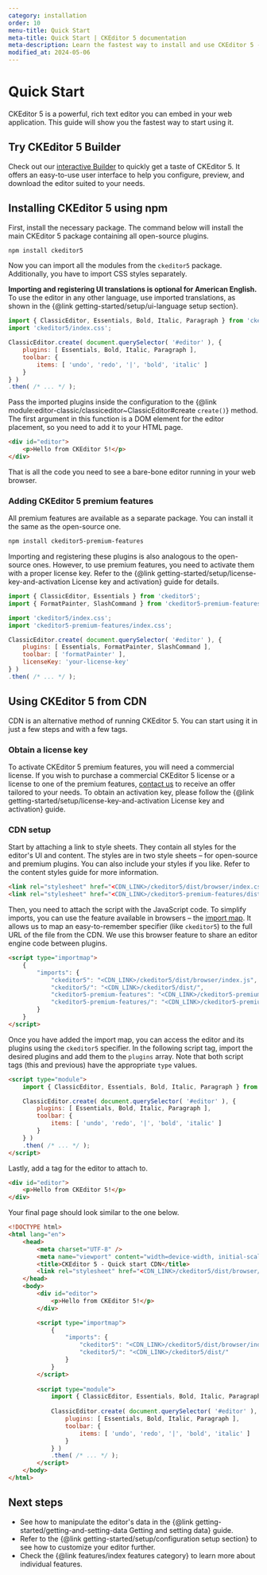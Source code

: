 ```yaml
---
category: installation
order: 10
menu-title: Quick Start
meta-title: Quick Start | CKEditor 5 documentation
meta-description: Learn the fastest way to install and use CKEditor 5 - the powerful, rich text WYSIWYG editor in your web application using npm or CDN.
modified_at: 2024-05-06
---
```


# Quick Start

CKEditor&nbsp;5 is a powerful, rich text editor you can embed in your web application. This guide will show you the fastest way to start using it.

## Try CKEditor&nbsp;5 Builder

Check out our [interactive Builder](https://ckeditor.com/builder?redirect=docs) to quickly get a taste of CKEditor&nbsp;5. It offers an easy-to-use user interface to help you configure, preview, and download the editor suited to your needs.

## Installing CKEditor&nbsp;5 using npm

First, install the necessary package. The command below will install the main CKEditor&nbsp;5 package containing all open-source plugins.

```bash
npm install ckeditor5
```

Now you can import all the modules from the `ckeditor5` package. Additionally, you have to import CSS styles separately.

**Importing and registering UI translations is optional for American English.** To use the editor in any other language, use imported translations, as shown in the {@link getting-started/setup/ui-language setup section}.

```js
import { ClassicEditor, Essentials, Bold, Italic, Paragraph } from 'ckeditor5';
import 'ckeditor5/index.css';

ClassicEditor.create( document.querySelector( '#editor' ), {
	plugins: [ Essentials, Bold, Italic, Paragraph ],
	toolbar: {
		items: [ 'undo', 'redo', '|', 'bold', 'italic' ]
	}
} )
.then( /* ... */ );
```

Pass the imported plugins inside the configuration to the {@link module:editor-classic/classiceditor~ClassicEditor#create `create()`} method. The first argument in this function is a DOM element for the editor placement, so you need to add it to your HTML page.

```html
<div id="editor">
	<p>Hello from CKEditor 5!</p>
</div>
```

That is all the code you need to see a bare-bone editor running in your web browser.

### Adding CKEditor&nbsp;5 premium features

All premium features are available as a separate package. You can install it the same as the open-source one.

```bash
npm install ckeditor5-premium-features
```

Importing and registering these plugins is also analogous to the open-source ones. However, to use premium features, you need to activate them with a proper license key. Refer to the {@link getting-started/setup/license-key-and-activation License key and activation} guide for details.

```js
import { ClassicEditor, Essentials } from 'ckeditor5';
import { FormatPainter, SlashCommand } from 'ckeditor5-premium-features';

import 'ckeditor5/index.css';
import 'ckeditor5-premium-features/index.css';

ClassicEditor.create( document.querySelector( '#editor' ), {
	plugins: [ Essentials, FormatPainter, SlashCommand ],
	toolbar: [ 'formatPainter' ],
	licenseKey: 'your-license-key'
} )
.then( /* ... */ );
```

## Using CKEditor&nbsp;5 from CDN

CDN is an alternative method of running CKEditor 5. You can start using it in just a few steps and with a few tags.

### Obtain a license key

To activate CKEditor&nbsp;5 premium features, you will need a commercial license. If you wish to purchase a commercial CKEditor&nbsp;5 license or a license to one of the premium features, [contact us](https://ckeditor.com/contact/?sales=true#contact-form) to receive an offer tailored to your needs. To obtain an activation key, please follow the {@link getting-started/setup/license-key-and-activation License key and activation} guide.

<!-- Not sure we should duplicate this in QS: TODO: Describe the steps to obtain a license key, attaching some screenshots. -->

### CDN setup

Start by attaching a link to style sheets. They contain all styles for the editor's UI and content. The styles are in two style sheets &ndash; for open-source and premium plugins. You can also include your styles if you like. Refer to the content styles guide for more information.

```html
<link rel="stylesheet" href="<CDN_LINK>/ckeditor5/dist/browser/index.css" />
<link rel="stylesheet" href="<CDN_LINK>/ckeditor5-premium-features/dist/browser/index.css" /> 
```

Then, you need to attach the script with the JavaScript code. To simplify imports, you can use the feature available in browsers &ndash; the [import map](https://developer.mozilla.org/en-US/docs/Web/HTML/Element/script/type/importmap). It allows us to map an easy-to-remember specifier (like `ckeditor5`) to the full URL of the file from the CDN. We use this browser feature to share an editor engine code between plugins.

```html
<script type="importmap">
	{
		"imports": {
			"ckeditor5": "<CDN_LINK>/ckeditor5/dist/browser/index.js",
    		"ckeditor5/": "<CDN_LINK>/ckeditor5/dist/",
			"ckeditor5-premium-features": "<CDN_LINK>/ckeditor5-premium-features/dist/browser/index.js",
    		"ckeditor5-premium-features/": "<CDN_LINK>/ckeditor5-premium-features/dist/"
		}
	}
</script>
```

Once you have added the import map, you can access the editor and its plugins using the `ckeditor5` specifier. In the following script tag, import the desired plugins and add them to the `plugins` array. Note that both script tags (this and previous) have the appropriate `type` values.

```html
<script type="module">
	import { ClassicEditor, Essentials, Bold, Italic, Paragraph } from 'ckeditor5';

	ClassicEditor.create( document.querySelector( '#editor' ), {
		plugins: [ Essentials, Bold, Italic, Paragraph ],
		toolbar: {
			items: [ 'undo', 'redo', '|', 'bold', 'italic' ]
		}
	} )
	.then( /* ... */ );
</script>
```

Lastly, add a tag for the editor to attach to.

```html
<div id="editor">
	<p>Hello from CKEditor 5!</p>
</div>
```

Your final page should look similar to the one below.

```html
<!DOCTYPE html>
<html lang="en">
	<head>
		<meta charset="UTF-8" />
		<meta name="viewport" content="width=device-width, initial-scale=1.0" />
		<title>CKEditor 5 - Quick start CDN</title>
		<link rel="stylesheet" href="<CDN_LINK>/ckeditor5/dist/browser/index.css" />
	</head>
	<body>
		<div id="editor">
			<p>Hello from CKEditor 5!</p>
		</div>

		<script type="importmap">
			{
				"imports": {
					"ckeditor5": "<CDN_LINK>/ckeditor5/dist/browser/index.js",
    				"ckeditor5/": "<CDN_LINK>/ckeditor5/dist/"
				}
			}
		</script>
		
		<script type="module">
			import { ClassicEditor, Essentials, Bold, Italic, Paragraph } from 'ckeditor5';
		
			ClassicEditor.create( document.querySelector( '#editor' ), {
				plugins: [ Essentials, Bold, Italic, Paragraph ],
				toolbar: {
					items: [ 'undo', 'redo', '|', 'bold', 'italic' ]
				}
			} )
			.then( /* ... */ );
		</script>
	</body>
</html>
```

## Next steps

* See how to manipulate the editor's data in the {@link getting-started/getting-and-setting-data Getting and setting data} guide.
* Refer to the {@link getting-started/setup/configuration setup section} to see how to customize your editor further.
* Check the {@link features/index features category} to learn more about individual features.
